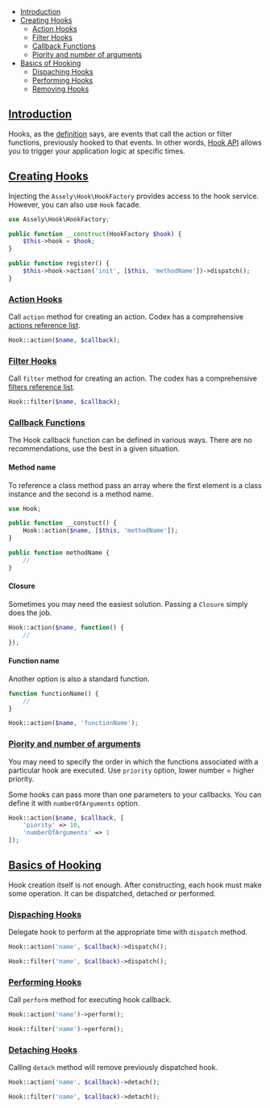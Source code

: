 - [Introduction](#introduction)
- [Creating Hooks](#creating-hooks)
    + [Action Hooks](#action-hooks)
    + [Filter Hooks](#filter-hooks)
    + [Callback Functions](#callback-functions)
    + [Piority and number of arguments](#piority-and-number-of-arguments)
- [Basics of Hooking](#basics-of-hooking)
    + [Dispaching Hooks](#dispaching-hooks)
    + [Performing Hooks](#performing-hooks)
    + [Removing Hooks](#removing-hooks)


<a name="introduction"></a>
## [Introduction](#introduction)

Hooks, as the [definition](http://codex.wordpress.org/Glossary#Hook) says, are events that call the action or filter functions, previously hooked to that events. In other words, [Hook API](http://codex.wordpress.org/Plugin_API) allows you to trigger your application logic at specific times.

<a name="creating-hooks"></a>
## [Creating Hooks](#creating-hooks)

Injecting the `Assely\Hook\HookFactory` provides access to the hook service. However, you can also use `Hook` facade.

```php
use Assely\Hook\HookFactory;

public function __construct(HookFactory $hook) {
    $this->hook = $hook;
}

public function register() {
    $this->hook->action('init', [$this, 'methodName'])->dispatch();
}
```

<a name="action-hooks"></a>
### [Action Hooks](#action-hooks)

Call `action` method for creating an action. Codex has a comprehensive [actions reference list](http://codex.wordpress.org/Plugin_API/Action_Reference).

```php
Hook::action($name, $callback);
```

<a name="filter-hooks"></a>
### [Filter Hooks](#filter-hooks)

Call `filter` method for creating an action. The codex has a comprehensive [filters reference list](http://codex.wordpress.org/Plugin_API/Filter_Reference).

```php
Hook::filter($name, $callback);
```

<a name="callback-functions"></a>
### [Callback Functions](#callback-functions)

The Hook callback function can be defined in various ways. There are no recommendations, use the best in a given situation.

#### Method name

To reference a class method pass an array where the first element is a class instance and the second is a method name.

```php
use Hook;

public function __constuct() {
    Hook::action($name, [$this, 'methodName']);
}

public function methodName {
    //
}
```

#### Closure

Sometimes you may need the easiest solution. Passing a `Closure` simply does the job.

```php
Hook::action($name, function() {
    //
});
```

#### Function name

Another option is also a standard function.

```php
function functionName() {
    //
}

Hook::action($name, 'functionName');
```

<a name="piority-and-number-of-arguments"></a>
### [Piority and number of arguments](#piority-and-number-of-arguments)

You may need to specify the order in which the functions associated with a particular hook are executed. Use `priority` option, lower number = higher priority.

Some hooks can pass more than one parameters to your callbacks. You can define it with `numberOfArguments` option.

```php
Hook::action($name, $callback, [
    'piority' => 10,
    'numberOfArguments' => 1
]);
```

<a name="basics-of-hooking"></a>
## [Basics of Hooking](#basics-of-hooking)

Hook creation itself is not enough. After constructing, each hook must make some operation. It can be dispatched, detached or performed.

<a name="dispaching-hooks"></a>
### [Dispaching Hooks](#dispaching-hooks)

Delegate hook to perform at the appropriate time with `dispatch` method.

```php
Hook::action('name', $callback)->dispatch();

Hook::filter('name', $callback)->dispatch();
```

<a name="performing-hooks"></a>
### [Performing Hooks](#performing-hooks)

Call `perform` method for executing hook callback.

```php
Hook::action('name')->perform();

Hook::filter('name')->perform();
```

<a name="removing-hooks"></a>
### [Detaching Hooks](#removing-hooks)

Calling `detach` method will remove previously dispatched hook.

```php
Hook::action('name', $callback)->detach();

Hook::filter('name', $callback)->detach();
```
